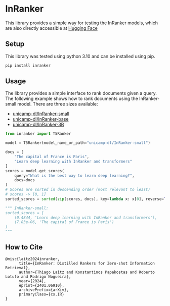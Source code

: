 # InRanker
This library provides a simple way for testing the InRanker models, which are also directly accessible at [Hugging Face](https://huggingface.co/unicamp-dl)

## Setup
This library was tested using python 3.10 and can be installed using pip.
```bash
pip install inranker 
```

## Usage
The library provides a simple interface to rank documents given a query. The following example shows how to rank documents using the InRanker-small model.
There are three sizes available:
- [unicamp-dl/InRanker-small](https://huggingface.co/unicamp-dl/InRanker-small)
- [unicamp-dl/InRanker-base](https://huggingface.co/unicamp-dl/InRanker-base)
- [unicamp-dl/InRanker-3B](https://huggingface.co/unicamp-dl/InRanker-3B)
```python
from inranker import T5Ranker

model = T5Ranker(model_name_or_path="unicamp-dl/InRanker-small")

docs = [
    "The capital of France is Paris",
    "Learn deep learning with InRanker and transformers"
]
scores = model.get_scores(
    query="What is the best way to learn deep learning?",
    docs=docs
)
# Scores are sorted in descending order (most relevant to least)
# scores -> [0, 1]
sorted_scores = sorted(zip(scores, docs), key=lambda x: x[0], reverse=True)

""" InRanker-small:
sorted_scores = [
    (0.4844, 'Learn deep learning with InRanker and transformers'),
    (7.83e-06, 'The capital of France is Paris')
]
"""
```

## How to Cite
```
@misc{laitz2024inranker,
      title={InRanker: Distilled Rankers for Zero-shot Information Retrieval}, 
      author={Thiago Laitz and Konstantinos Papakostas and Roberto Lotufo and Rodrigo Nogueira},
      year={2024},
      eprint={2401.06910},
      archivePrefix={arXiv},
      primaryClass={cs.IR}
}
```
